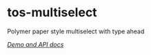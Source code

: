 # tos-multiselect

Polymer paper style multiselect with type ahead 

_[Demo and API docs](http://tuct.github.io/tos-multiselect/components/tos-multiselect/index.html)_



